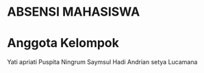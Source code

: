 # ABSENSI MAHASISWA
# Anggota Kelompok
Yati apriati
Puspita Ningrum
Saymsul Hadi
Andrian setya Lucamana
